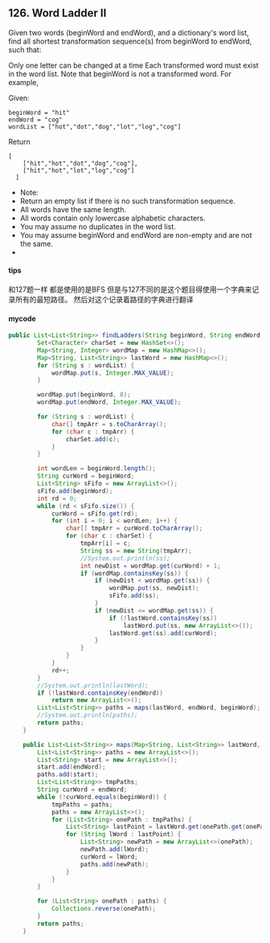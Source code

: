 ## 126. Word Ladder II
Given two words (beginWord and endWord), and a dictionary's word list, find all shortest transformation sequence(s) from beginWord to endWord, such that:

Only one letter can be changed at a time
Each transformed word must exist in the word list. Note that beginWord is not a transformed word.
For example,

Given:

```
beginWord = "hit"
endWord = "cog"
wordList = ["hot","dot","dog","lot","log","cog"]
```

Return

```
[
    ["hit","hot","dot","dog","cog"],
    ["hit","hot","lot","log","cog"]
  ]
```

- Note:
- Return an empty list if there is no such transformation sequence.
- All words have the same length.
- All words contain only lowercase alphabetic characters.
- You may assume no duplicates in the word list.
- You may assume beginWord and endWord are non-empty and are not the same.
- 


#### tips
和127题一样 都是使用的是BFS 但是与127不同的是这个题目得使用一个字典来记录所有的最短路径。 然后对这个记录着路径的字典进行翻译

#### mycode

```JAVA
public List<List<String>> findLadders(String beginWord, String endWord, List<String> wordList) {
        Set<Character> charSet = new HashSet<>();
        Map<String, Integer> wordMap = new HashMap<>();
        Map<String, List<String>> lastWord = new HashMap<>();
        for (String s : wordList) {
            wordMap.put(s, Integer.MAX_VALUE);
        }

        wordMap.put(beginWord, 0);
        wordMap.put(endWord, Integer.MAX_VALUE);

        for (String s : wordList) {
            char[] tmpArr = s.toCharArray();
            for (char c : tmpArr) {
                charSet.add(c);
            }
        }

        int wordLen = beginWord.length();
        String curWord = beginWord;
        List<String> sFifo = new ArrayList<>();
        sFifo.add(beginWord);
        int rd = 0;
        while (rd < sFifo.size()) {
            curWord = sFifo.get(rd);
            for (int i = 0; i < wordLen; i++) {
                char[] tmpArr = curWord.toCharArray();
                for (char c : charSet) {
                    tmpArr[i] = c;
                    String ss = new String(tmpArr);
                    //System.out.println(ss);
                    int newDist = wordMap.get(curWord) + 1;
                    if (wordMap.containsKey(ss)) {
                        if (newDist < wordMap.get(ss)) {
                            wordMap.put(ss, newDist);
                            sFifo.add(ss);
                        }
                        if (newDist <= wordMap.get(ss)) {
                            if (!lastWord.containsKey(ss))
                                lastWord.put(ss, new ArrayList<>());
                            lastWord.get(ss).add(curWord);
                        }
                    }
                }
            }
            rd++;
        }
        //System.out.println(lastWord);
        if (!lastWord.containsKey(endWord))
            return new ArrayList<>();
        List<List<String>> paths = maps(lastWord, endWord, beginWord);
        //System.out.println(paths);
        return paths;
    }

    public List<List<String>> maps(Map<String, List<String>> lastWord, String endWord, String beginWord) {//字典翻译函数
        List<List<String>> paths = new ArrayList<>();
        List<String> start = new ArrayList<>();
        start.add(endWord);
        paths.add(start);
        List<List<String>> tmpPaths;
        String curWord = endWord;
        while (!curWord.equals(beginWord)) {
            tmpPaths = paths;
            paths = new ArrayList<>();
            for (List<String> onePath : tmpPaths) {
                List<String> lastPoint = lastWord.get(onePath.get(onePath.size() - 1));
                for (String lWord : lastPoint) {
                    List<String> newPath = new ArrayList<>(onePath);
                    newPath.add(lWord);
                    curWord = lWord;
                    paths.add(newPath);
                }
            }
        }

        for (List<String> onePath : paths) {
            Collections.reverse(onePath);
        }
        return paths;
    }
```
